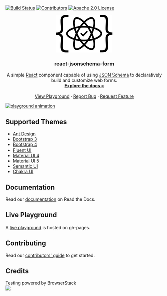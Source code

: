 [![Build Status][build-shield]][build-url]
[![Contributors][contributors-shield]][contributors-url]
[![Apache 2.0 License][license-shield]][license-url]

<p align="center">
  <a href="https://github.com/rjsf-team/react-jsonschema-form">
    <img src="https://raw.githubusercontent.com/rjsf-team/react-jsonschema-form/59a8206e148474bea854bbb004f624143fbcbac8/packages/core/logo.png" alt="Logo" width="180" height="120">
  </a>

  <h3 align="center">react-jsonschema-form</h3>

  <p align="center">
    A simple <a href="http://facebook.github.io/react/">React</a> component capable of using <a href="http://json-schema.org/">JSON Schema</a> to declaratively build and customize web forms.
    <br />
    <a href="https://react-jsonschema-form.readthedocs.io/en/latest/"><strong>Explore the docs »</strong></a>
    <br />
    <br />
    <a href="https://rjsf-team.github.io/react-jsonschema-form/">View Playground</a>
    ·
    <a href="https://github.com/rjsf-team/react-jsonschema-form/issues">Report Bug</a>
    ·
    <a href="https://github.com/rjsf-team/react-jsonschema-form/issues">Request Feature</a>
  </p>
</p>

[![playground animation](https://i.imgur.com/M8ZCES5.gif)](https://rjsf-team.github.io/react-jsonschema-form/)

## Supported Themes

- [Ant Design](https://github.com/rjsf-team/react-jsonschema-form/tree/master/packages/antd)
- [Bootstrap 3](https://github.com/rjsf-team/react-jsonschema-form/tree/master/packages/core)
- [Bootstrap 4](https://github.com/rjsf-team/react-jsonschema-form/tree/master/packages/bootstrap-4)
- [Fluent UI](https://github.com/rjsf-team/react-jsonschema-form/tree/master/packages/fluent-ui)
- [Material UI 4](https://github.com/rjsf-team/react-jsonschema-form/tree/master/packages/material-ui)
- [Material UI 5](https://github.com/rjsf-team/react-jsonschema-form/tree/master/packages/material-ui)
- [Semantic UI](https://github.com/rjsf-team/react-jsonschema-form/tree/master/packages/semantic-ui)
- [Chakra UI](https://github.com/rjsf-team/react-jsonschema-form/tree/master/packages/chakra-ui)

## Documentation

Read our [documentation](https://react-jsonschema-form.readthedocs.io/en/latest/) on Read the Docs.

## Live Playground

A [live playground](https://rjsf-team.github.io/react-jsonschema-form/) is hosted on gh-pages.

## Contributing

Read our [contributors' guide](https://react-jsonschema-form.readthedocs.io/en/latest/contributing/) to get started.

## Credits

Testing powered by BrowserStack<br>
<a target="_blank" href="https://www.browserstack.com/"><img width="200" src="https://user-images.githubusercontent.com/1689183/51487090-4ea04f80-1d57-11e9-9a91-79b7ef8d2013.png"></a>

[build-shield]: https://github.com/rjsf-team/react-jsonschema-form/workflows/CI/badge.svg
[build-url]: https://github.com/rjsf-team/react-jsonschema-form/actions
[contributors-shield]: https://img.shields.io/github/contributors/rjsf-team/react-jsonschema-form.svg
[contributors-url]: https://github.com/rjsf-team/react-jsonschema-form/graphs/contributors
[license-shield]: https://img.shields.io/badge/license-Apache%202.0-blue.svg?style=flat-square
[license-url]: https://choosealicense.com/licenses/apache-2.0/
